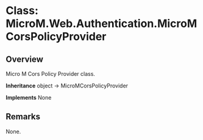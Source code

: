 # Class: MicroM.Web.Authentication.MicroMCorsPolicyProvider
## Overview
Micro M Cors Policy Provider class.

**Inheritance**
object -> MicroMCorsPolicyProvider

**Implements**
None

## Remarks
None.

